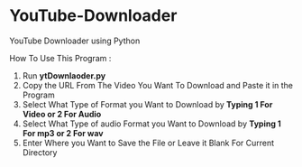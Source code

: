 # YouTube-Downloader
YouTube Downloader using Python

How To Use This Program :


1. Run **ytDownlaoder.py**
2. Copy the URL From The Video You Want To Download and Paste it in the Program 
3. Select What Type of Format you Want to Download by **Typing 1 For Video or 2 For Audio**
4. Select What Type of audio Format you Want to Download by **Typing 1 For mp3 or 2 For wav**
5. Enter Where you Want to Save the File or Leave it Blank For Current Directory
